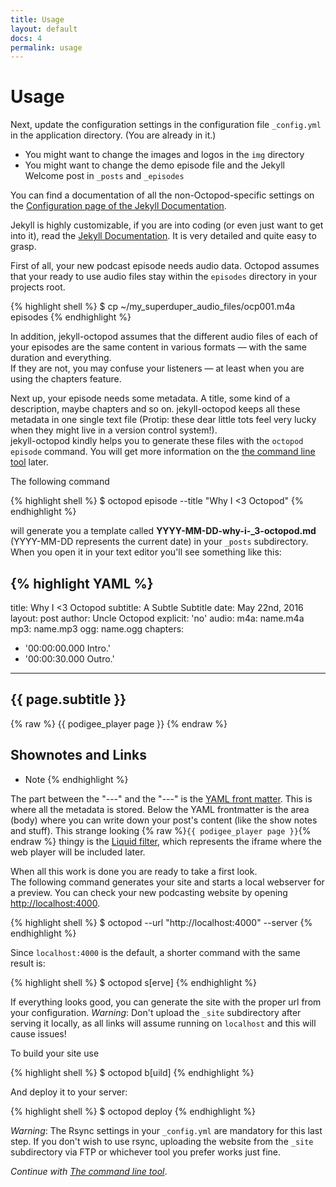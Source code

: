 ```yaml
---
title: Usage
layout: default
docs: 4
permalink: usage
---
```


# Usage

Next, update the configuration settings in the configuration file `_config.yml` in the application directory. (You are already in it.)

* You might want to change the images and logos in the `img` directory
* You might want to change the demo episode file and the Jekyll Welcome post in `_posts` and `_episodes`

You can find a documentation of all the non-Octopod-specific settings on the [Configuration page of the Jekyll Documentation](http://jekyllrb.com/docs/configuration/).

Jekyll is highly customizable, if you are into coding (or even just want to get into it), read the [Jekyll Documentation](https://jekyllrb.com/docs/home/). It is very detailed and quite easy to grasp.

First of all, your new podcast episode needs audio data. Octopod assumes that your ready to use audio files stay within the `episodes` directory in your projects root.

{% highlight shell %}
$ cp ~/my_superduper_audio_files/ocp001.m4a episodes
{% endhighlight %}

In addition, jekyll-octopod assumes that the different audio files of each of your episodes are the same content in various formats — with the same duration and everything.  
If they are not, you may confuse your listeners — at least when you are using the chapters feature.

Next up, your episode needs some metadata. A title, some kind of a description, maybe chapters and so on. jekyll-octopod keeps all these metadata in one single text file (Protip: these dear little tots feel very lucky when they might live in a version control system!).  
jekyll-octopod kindly helps you to generate these files with the `octopod episode` command. You will get more information on the [the command line tool](./command_line) later.

The following command

{% highlight shell %}
$ octopod episode --title "Why I <3 Octopod"
{% endhighlight %}

will generate you a template called **YYYY-MM-DD-why-i-_3-octopod.md** (YYYY-MM-DD represents the current date) in your `_posts` subdirectory. When you open it in your text editor you'll see something like this:

{% highlight YAML %}
---
title: Why I <3 Octopod
subtitle: A Subtle Subtitle
date: May 22nd, 2016
layout: post
author: Uncle Octopod
explicit: 'no'
audio:
  m4a: name.m4a
  mp3: name.mp3
  ogg: name.ogg
chapters:
- '00:00:00.000 Intro.'
- '00:00:30.000 Outro.'
---
## {{ page.subtitle }}
{% raw %}
{{ podigee_player page }}
{% endraw %}
## Shownotes and Links

* Note
{% endhighlight %}

The part between the "---" and the "---" is the [YAML front matter](http://jekyllrb.com/docs/frontmatter/). 
This is where all the metadata is stored. Below the YAML frontmatter is the area (body) where you can write down your post's content (like the show notes and stuff). 
This strange looking {% raw %}`{{ podigee_player page }}`{% endraw %} thingy is the [Liquid filter](./liquid-filters), 
which represents the iframe where the web player will be included later.

When all this work is done you are ready to take a first look.  
The following command generates your site and starts a local webserver for a preview. You can check your new podcasting website by opening [http://localhost:4000](http://localhost:4000).

{% highlight shell %}
$ octopod --url "http://localhost:4000" --server
{% endhighlight %}

Since `localhost:4000` is the default, a shorter command with the same result is:

{% highlight shell %}
$ octopod s[erve]
{% endhighlight %}

If everything looks good, you can generate the site with the proper url from your configuration. 
*Warning*: Don't upload the `_site` subdirectory after serving it locally, as all links will assume running on `localhost` and this will cause issues!

To build your site use

{% highlight shell %}
$ octopod b[uild]
{% endhighlight %}

And deploy it to your server:

{% highlight shell %}
$ octopod deploy
{% endhighlight %}

*Warning*: The Rsync settings in your `_config.yml` are mandatory for this last step. 
If you don't wish to use rsync, uploading the website from the `_site` subdirectory via FTP or whichever tool you prefer works just fine.

_Continue with [The command line tool](/command_line)_.
